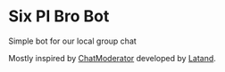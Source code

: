 # Six PI Bro Bot
Simple bot for our local group chat

Mostly inspired by [ChatModerator](https://github.com/BotfatherDev/ChatModerator) developed by [Latand](https://github.com/Latand). 